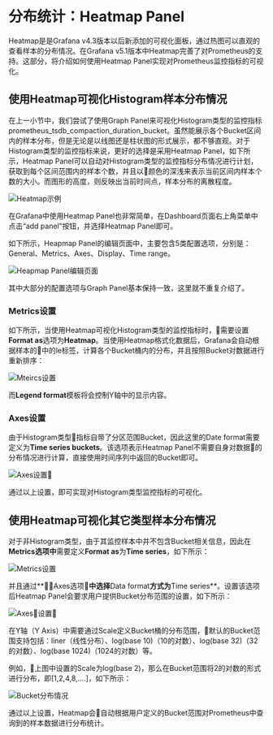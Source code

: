 # 分布统计：Heatmap Panel

Heatmap是是Grafana v4.3版本以后新添加的可视化面板，通过热图可以直观的查看样本的分布情况。在Grafana v5.1版本中Heatmap完善了对Prometheus的支持。这部分，将介绍如何使用Heatmap Panel实现对Prometheus监控指标的可视化。

## 使用Heatmap可视化Histogram样本分布情况

在上一小节中，我们尝试了使用Graph Panel来可视化Histogram类型的监控指标prometheus_tsdb_compaction_duration_bucket。虽然能展示各个Bucket区间内的样本分布，但是无论是以线图还是柱状图的形式展示，都不够直观。对于Histogram类型的监控指标来说，更好的选择是采用Heatmap Panel，如下所示，Heatmap Panel可以自动对Histogram类型的监控指标分布情况进行计划，获取到每个区间范围内的样本个数，并且以颜色的深浅来表示当前区间内样本个数的大小。而图形的高度，则反映出当前时间点，样本分布的离散程度。

![Heatmap示例](http://p2n2em8ut.bkt.clouddn.com/grafana_heatmap_sample.png)

在Grafana中使用Heatmap Panel也非常简单，在Dashboard页面右上角菜单中点击“add panel”按钮，并选择Heatmap Panel即可。

如下所示，Heapmap Panel的编辑页面中，主要包含5类配置选项，分别是：General、Metrics、Axes、Display、Time range。

![Heapmap Panel编辑页面](http://p2n2em8ut.bkt.clouddn.com/grafana_heatmap_editor.png)

其中大部分的配置选项与Graph Panel基本保持一致，这里就不重复介绍了。

### Metrics设置

如下所示，当使用Heatmap可视化Histogram类型的监控指标时，需要设置**Format as**选项为**Heatmap**。当使用Heatmap格式化数据后，Grafana会自动根据样本的中的le标签，计算各个Bucket桶内的分布，并且按照Bucket对数据进行重新排序：

![Mteircs设置](http://p2n2em8ut.bkt.clouddn.com/grafana_heatmap_metrics_setting.png)

而**Legend format**模板将会控制Y轴中的显示内容。

### Axes设置

由于Histogram类型指标自带了分区范围Bucket，因此这里的Date format需要定义为**Time series buckets**。该选项表示Heatmap Panel不需要自身对数据的分布情况进行计算，直接使用时间序列中返回的Bucket即可。

![Axes设置](http://p2n2em8ut.bkt.clouddn.com/grafana_heatmap_axes_setting.png)

通过以上设置，即可实现对Histogram类型监控指标的可视化。

## 使用Heatmap可视化其它类型样本分布情况

对于非Histogram类型，由于其监控样本中并不包含Bucket相关信息，因此在**Metrics选项中**需要定义**Format as**为**Time series**，如下所示：

![Metrics设置](http://p2n2em8ut.bkt.clouddn.com/grafana_heatmap_normal_metrics.png)

并且通过**Axes选项**中选择**Data format**方式为**Time series**。设置该选项后Heatmap Panel会要求用户提供Bucket分布范围的设置，如下所示：

![Axes设置](http://p2n2em8ut.bkt.clouddn.com/grafana_heatmap_normal_axes.png)

在Y轴（Y Axis）中需要通过Scale定义Bucket桶的分布范围，默认的Bucket范围支持包括：liner（线性分布）、log(base 10)（10的对数）、log(base 32)（32的对数）、log(base 1024)（1024的对数）等。

例如，上图中设置的Scale为log(base 2)，那么在Bucket范围将2的对数的形式进行分布，即[1,2,4,8,....]，如下所示：

![Bucket分布情况](http://p2n2em8ut.bkt.clouddn.com/grafana_heatmap_normal_sample.png)

通过以上设置，Heatmap会自动根据用户定义的Bucket范围对Prometheus中查询到的样本数据进行分布统计。